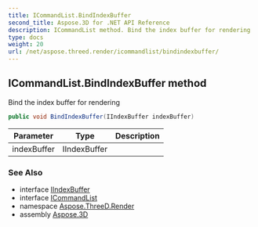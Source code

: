 ```yaml
---
title: ICommandList.BindIndexBuffer
second_title: Aspose.3D for .NET API Reference
description: ICommandList method. Bind the index buffer for rendering
type: docs
weight: 20
url: /net/aspose.threed.render/icommandlist/bindindexbuffer/
---
```

## ICommandList.BindIndexBuffer method

Bind the index buffer for rendering

```csharp
public void BindIndexBuffer(IIndexBuffer indexBuffer)
```

| Parameter | Type | Description |
| --- | --- | --- |
| indexBuffer | IIndexBuffer |  |

### See Also

* interface [IIndexBuffer](../../iindexbuffer/)
* interface [ICommandList](../)
* namespace [Aspose.ThreeD.Render](../../icommandlist/)
* assembly [Aspose.3D](../../../)


